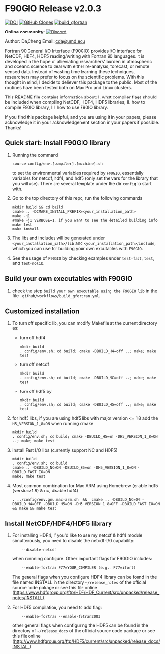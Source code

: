 #  F90GIO Release v2.0.3
[![DOI](https://zenodo.org/badge/DOI/10.5281/zenodo.7729468.svg)](https://doi.org/10.5281/zenodo.7729468)
[![GitHub Clones](https://img.shields.io/badge/dynamic/json?color=blue&label=Unique%20clone%20since%2009/13/2023&query=uniques&url=https://gist.githubusercontent.com/cd10kfsu/10a9cdaa0d1d14b12e1f58bcef5e56c3/raw/clone.json&logo=github)](https://github.com/MShawon/github-clone-count-badge)
[![build_gfortran](https://github.com/cd10kfsu/F90GIO/actions/workflows/build_gfortran.yml/badge.svg)](https://github.com/cd10kfsu/F90GIO/actions/workflows/build_gfortran.yml)

**Online community**: [![Discord](https://img.shields.io/discord/1129502879477141528?logo=Discord)](https://discord.gg/FdFFUy9Zcc)

Author: Da,Cheng     Email: cda@umd.edu

Fortran 90 General I/O Interface (F90GIO) provides I/O interface for 
NetCDF, HDF4, HDF5 reading/writing with Fortran 90 languages. 
It is developed in the hope of allieviating researchers' burden in 
atmospheric and oceanic science to deal with either re-analysis, 
forecast, or remote sensed data. Instead of wasting time learning 
these techniques, researchers may prefer to focus on the scientific 
problems. With this thought in mind, I decide to deliever this package 
to the public. Most of the routines have been tested both on Mac Pro 
and Linux clusters.

This README file contains information about: I. what compiler flags 
should be included when compiling NetCDF, HDF4, HDF5 libraries; II. 
how to compile F90IO library, III. how to use F90IO library.

If you find this package helpful, and you are using it in your papers, 
please acknowledge it in your acknowledgement section in your papers if 
possible. Thanks!


## Quick start: Install F90GIO library
1. Running the command 
   ```
   source config/env.[compiler].[machine].sh
   ```
   to set the environmental variables required by `F90GIO`, essentially variables for netcdf, hdf4, and hdf5 (only set the vars for the library that you will use). There are several template under the dir `config` to start with.

2. Go to the top directory of this repo, run the following commands
   ```
   mkdir build && cd build
   cmake .. -DCMAKE_INSTALL_PREFIX=<your_installation_path> 
   make -j1 
   #make -j1 VERBOSE=1, if you want to see the detailed building info
   make test
   make install
   ```
3. The libs and includes will be generated under `<your_installation_path>/lib` and `<your_installation_path>/include`, which you can use for building your own excutables with `F90GIO`.
4. See the usage of `F90GIO` by checking examples under `test-fast`, `test`, and `test-nolib`.


## Build your own executables with F90GIO
1. check the step `build your own executable using the F90GIO lib` in the file `.github/workflows/build_gfortran.yml`.


## Customized installation
1. To turn off specific lib, you can modify Makefile at the current directory as:
   - turn off hdf4
     ```
     mkdir build
     . config/env.sh; cd build; cmake -DBUILD_H4=off ..; make; make test
     ```

   - turn off netcdf
     ```
     mkdir build
     . config/env.sh; cd build; cmake -DBUILD_NC=off ..; make; make test
     ```

   - turn off hdf5 by
     ```
     mkdir build
     . config/env.sh; cd build; cmake -DBUILD_H5=off ..; make; make test
     ```

2. for hdf5 libs, if you are using hdf5 libs with major version <= 1.8
   add the `H5_VERSION_1_8=ON` when running cmake
    ```
    mkdir build
    . config/env.sh; cd build; cmake -DBUILD_H5=on -DH5_VERSION_1_8=ON ..; make; make test
    ```

3. install Fast I/O libs (currently support NC and HDF5)
   ```
   mkdir build
   . config/env.sh; cd build
   cmake .. -DBUILD_NC=ON -DBUILD_H5=on -DH5_VERSION_1_8=ON -DBUILD_FAST_IO=ON
   make; make test
   ```
4. Most common combination for Mac ARM using Homebrew (enable hdf5 (version>1.8) & nc, disable hdf4)
   ```
   . ../config/env.gnu.mac-arm.sh  &&  cmake .. -DBUILD_NC=ON -DBUILD_H4=OFF -DBUILD_H5=ON -DH5_VERSION_1_8=OFF -DBUILD_FAST_IO=ON && make && make test
   ```

## Install NetCDF/HDF4/HDF5 library

1. For installing HDF4, if you'd like to use my netcdf & hdf4 module 
   simultenously, you need to disable the netcdf-I/O capability:
   ```
       --disable-netcdf
   ```
   when runnning configure. Other important flags for F90GIO includes:
   ```    
       --enable-fortran F77=YOUR_COMPILER (e.g., F77=ifort)
   ```
   The general flags when you configure HDF4 library can be found in the 
   file named INSTALL in the directory `~/release_notes` of the official 
   source code pakage or see this file online
(https://www.hdfgroup.org/ftp/HDF/HDF_Current/src/unpacked/release_notes/INSTALL).

2. For HDF5 compilation, you need to add flag: 
   ```
       --enable-fortran --enable-fotran2003
   ```
   other general flags when configuring the HDF5 can be found in the 
   directory of `~/release_docs` of the official source code package or 
   see this file online
   (http://www.hdfgroup.org/ftp/HDF5/current/src/unpacked/release_docs/INSTALL)


